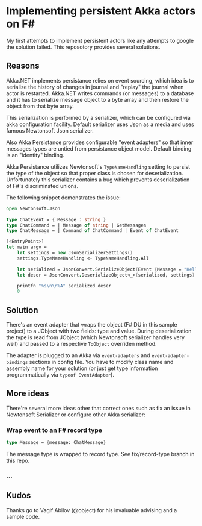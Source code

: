 # Implementing persistent Akka actors on F#

My first attempts to implement persistent actors like any attempts to google the solution failed.
This reposotory provides several solutions.

## Reasons

Akka.NET implements persistance relies on event sourcing, which idea is to serialize the history of changes in journal and "replay" the journal when actor is restarted. Akka.NET writes commands (or messages) to a database and it has to serialize message object to a byte array and then restore the object from that byte array.

This serialization is performed by a serializer, which can be configured via akka configuration facility. Default serializer uses Json as a media and uses famous Newtonsoft Json serializer.

Also Akka Persistance provides configurable "event adapters" so that inner messages types are untied from persistance object model. Default binding is an "identity" binding.

Akka Persistance utilizes Newtonsoft's `TypeNameHandling` setting to persist the type of the object so that proper class is chosen for deserialization. Unfortunately this serializer contains a bug which prevents deserialization of F#'s discriminated unions.

The following snippet demonstrates the issue:

```fsharp
open Newtonsoft.Json

type ChatEvent = { Message : string }
type ChatCommand = | Message of string | GetMessages
type ChatMessage = | Command of ChatCommand | Event of ChatEvent

[<EntryPoint>]
let main argv =
    let settings = new JsonSerializerSettings()
    settings.TypeNameHandling <- TypeNameHandling.All

    let serialized = JsonConvert.SerializeObject(Event {Message = "Hello world"}, settings)
    let deser = JsonConvert.DeserializeObject<_>(serialized, settings)

    printfn "%s\n\n%A" serialized deser
    0
```

## Solution

There's an event adapter that wraps the object (F# DU in this sample project) to a JObject with two fields: type and value. During deserialization the type is read from JObject (which Newtonsoft serializer handles very well) and passed to a respective `ToObject` overriden method.

The adapter is plugged to an Akka via `event-adapters` and `event-adapter-bindings` sections in config file. You have to modify class name and assembly name for your solution (or just get type information programmatically via `typeof EventAdapter`).

## More ideas

There're several more ideas other that correct ones such as fix an issue in Newtonsoft Serializer or configure other Akka serializer:

### Wrap event to an F# record type

```fsharp
type Message = {message: ChatMessage}
```

The message type is wrapped to record type. See fix/record-type branch in this repo.

### ...

## Kudos

Thanks go to Vagif Abilov (@object) for his invaluable advising and a sample code.

